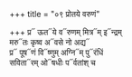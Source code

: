 +++
title = "०९ प्रोतये वरुणं"

+++
प्र᳓ ऊत᳓ये व᳓रुणम् मित्र᳓म् इ᳓न्द्रम्  
मरु᳓तः कृष्व अ᳓वसे नो अद्य᳓  
प्र᳓ पूष᳓णं वि᳓ष्णुम् अग्नि᳓म् पु᳓रंधिं  
सविता᳓रम् ओ᳓षधीः प᳓र्वतांश् च